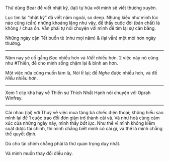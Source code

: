 Thử dùng Bear để viết nhật ký, (lại) tự hứa với mình sẽ viết thường xuyên.

Lục tìm lại “nhật ký” đã viết năm ngoái, so deep. Nhưng kiểu như mình lúc nào cũng (cần) những khoảng lặng như vậy, để thấy cuộc đời (bản chất) là không / chưa ổn. Vẫn phải tự nói chuyện với mình để tìm lại sự cân bằng.

Những ngày cận Tết buồn tẻ (như mọi năm) & (lại vẫn) mệt mỏi hơn ngày thường.

---

Năm nay sẽ cố gắng *Đọc* nhiều hơn và *Viết* nhiều hơn. 2 việc này nó cũng như #Thiền, để cho mình sống chậm lại & bình an hơn.

Một việc nữa cũng muốn làm là, *Nói Ít* lại; để *Nghe* được nhiều hơn, và để *Hiểu* nhiều hơn.

---

Xem 1 clip khá hay về Thiền sư Thích Nhất Hạnh nói chuyện với Oprah Winfrey. 

---

Cãi nhau (lại) với Thuỳ về việc mua tặng bà chiếc điện thoại; không hiểu sao mình lại để 1 cuộc trao đổi đơn giản trở thành cãi vã. Và như hoà cùng cảm xúc của những ngày này, mình thấy *bất lực*. Như thể vì mình không kiểm soát được tài chính, thì mình chẳng biết mình có cái gì, và thế là mình chẳng thể quyết định.

Dù cho tài chính chẳng phải là thứ quan trọng duy nhất.

Và mình muốn thay đổi điều này.
